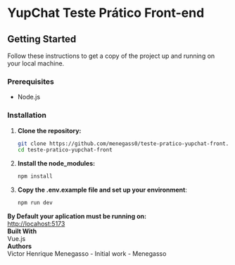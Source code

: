 # YupChat Teste Prático Front-end

## Getting Started

Follow these instructions to get a copy of the project up and running on your local machine.

### Prerequisites

- Node.js

### Installation

1. **Clone the repository:**
   ```bash
   git clone https://github.com/menegass0/teste-pratico-yupchat-front.git
   cd teste-pratico-yupchat-front
2. **Install the node_modules:**
   ```bash
   npm install
3.  **Copy the .env.example file and set up your environment**:
    ```bash
    npm run dev
    ```
**By Default your aplication must be running on:**<br>
[http://locahost:5173](http://locahost:5173)<br>
**Built With**<br>
   Vue.js<br>
**Authors**<br>
   Victor Henrique Menegasso - Initial work - Menegasso<br>


